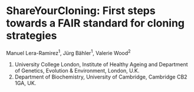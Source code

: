 # ShareYourCloning: First steps towards a FAIR standard for cloning strategies

Manuel Lera-Ramirez<sup>1</sup>,  Jürg Bähler<sup>1</sup>, Valerie Wood<sup>2</sup>

1. University College London, Institute of Healthy Ageing and Department of Genetics, Evolution & Environment, London, U.K.
2. Department of Biochemistry, University of Cambridge, Cambridge CB2 1GA, UK.